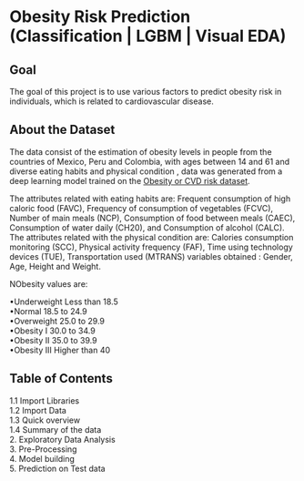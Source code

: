 # Obesity Risk Prediction (Classification | LGBM | Visual EDA)
## Goal
The goal of this project is to use various factors to predict obesity risk in individuals, which is related to cardiovascular disease.
## About the Dataset
The data consist of the estimation of obesity levels in people from the countries of Mexico, Peru and Colombia, with ages between 14 and 61 and diverse eating habits and physical condition , data was generated from a deep learning model trained on the [Obesity or CVD risk dataset](https://www.kaggle.com/datasets/aravindpcoder/obesity-or-cvd-risk-classifyregressorcluster).

The attributes related with eating habits are: Frequent consumption of high caloric food (FAVC), Frequency of consumption of vegetables (FCVC), Number of main meals (NCP), Consumption of food between meals (CAEC), Consumption of water daily (CH20), and Consumption of alcohol (CALC). The attributes related with the physical condition are: Calories consumption monitoring (SCC), Physical activity frequency (FAF), Time using technology devices (TUE), Transportation used (MTRANS)
variables obtained :
Gender, Age, Height and Weight.

NObesity values are:

•Underweight Less than 18.5<br />
•Normal 18.5 to 24.9<br />
•Overweight 25.0 to 29.9<br />
•Obesity I 30.0 to 34.9<br />
•Obesity II 35.0 to 39.9<br />
•Obesity III Higher than 40<br />
## Table of Contents
1.1 Import Libraries <br />
1.2 Import Data <br />
1.3 Quick overview <br />
1.4 Summary of the data<br />
2. Exploratory Data Analysis<br />
3. Pre-Processing<br />
4. Model building<br />
5. Prediction on Test data<br />
